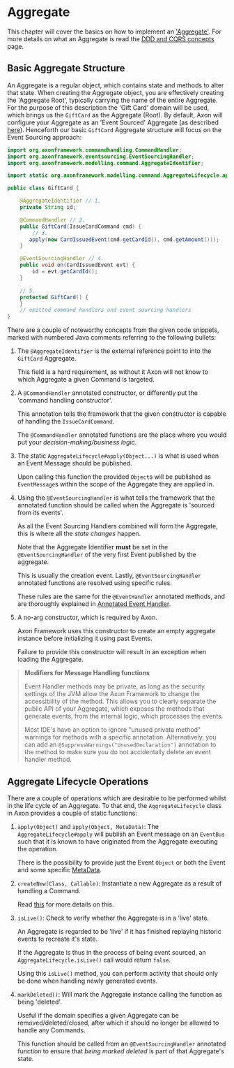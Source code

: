 # Aggregate

This chapter will cover the basics on how to implement an ['Aggregate'](../../../architecture-overview/ddd-cqrs-concepts.md#aggregates). For more details on what an Aggregate is read the [DDD and CQRS concepts](../../../architecture-overview/ddd-cqrs-concepts.md) page.

## Basic Aggregate Structure

An Aggregate is a regular object, which contains state and methods to alter that state. When creating the Aggregate object, you are effectively creating the 'Aggregate Root', typically carrying the name of the entire Aggregate. For the purpose of this description the 'Gift Card' domain will be used, which brings us the `GiftCard` as the Aggregate \(Root\). By default, Axon will configure your Aggregate as an 'Event Sourced' Aggregate \(as described [here](../../../architecture-overview/event-sourcing-tbd.md)\). Henceforth our basic `GiftCard` Aggregate structure will focus on the Event Sourcing approach:

```java
import org.axonframework.commandhandling.CommandHandler;
import org.axonframework.eventsourcing.EventSourcingHandler;
import org.axonframework.modelling.command.AggregateIdentifier;

import static org.axonframework.modelling.command.AggregateLifecycle.apply;

public class GiftCard {

    @AggregateIdentifier // 1.
    private String id;

    @CommandHandler // 2.
    public GiftCard(IssueCardCommand cmd) {
        // 3.
       apply(new CardIssuedEvent(cmd.getCardId(), cmd.getAmount()));
    }

    @EventSourcingHandler // 4.
    public void on(CardIssuedEvent evt) {
        id = evt.getCardId();
    }

    // 5.
    protected GiftCard() {
    }
    // omitted command handlers and event sourcing handlers
}
```

There are a couple of noteworthy concepts from the given code snippets, marked with numbered Java comments referring to the following bullets:

1. The `@AggregateIdentifier` is the external reference point to into the `GiftCard` Aggregate. 

   This field is a hard requirement, as without it Axon will not know to which Aggregate a given Command is targeted.

2. A `@CommandHandler` annotated constructor, or differently put the 'command handling constructor'. 

   This annotation tells the framework that the given constructor is capable of handling the `IssueCardCommand`.

   The `@CommandHandler` annotated functions are the place where you would put your _decision-making/business logic_. 

3. The static `AggregateLifecycle#apply(Object...)` is what is used when an Event Message should be published. 

   Upon calling this function the provided `Object`s will be published as `EventMessage`s within the scope of the Aggregate they are applied in.

4. Using the `@EventSourcingHandler` is what tells the framework that the annotated function should be called when the Aggregate is 'sourced from its events'.

   As all the Event Sourcing Handlers combined will form the Aggregate, this is where all the _state changes_ happen.

   Note that the Aggregate Identifier **must** be set in the `@EventSourcingHandler` of the very first Event published by the aggregate. 

   This is usually the creation event. Lastly, `@EventSourcingHandler` annotated functions are resolved using specific rules.

   These rules are the same for the `@EventHandler` annotated methods, and are thoroughly explained in [Annotated Event Handler](../../event-handling/handling-events.md#handling-events).

5. A no-arg constructor, which is required by Axon.

   Axon Framework uses this constructor to create an empty aggregate instance before initializing it using past Events. 

   Failure to provide this constructor will result in an exception when loading the Aggregate.

> **Modifiers for Message Handling functions**
>
> Event Handler methods may be private, as long as the security settings of the JVM allow the Axon Framework to change the accessibility of the method. This allows you to clearly separate the public API of your Aggregate, which exposes the methods that generate events, from the internal logic, which processes the events.
>
> Most IDE's have an option to ignore "unused private method" warnings for methods with a specific annotation. Alternatively, you can add an `@SuppressWarnings("UnusedDeclaration")` annotation to the method to make sure you do not accidentally delete an event handler method.

## Aggregate Lifecycle Operations

There are a couple of operations which are desirable to be performed whilst in the life cycle of an Aggregate. To that end, the `AggregateLifecycle` class in Axon provides a couple of static functions:

1. `apply(Object)` and `apply(Object, MetaData)`: The `AggregateLifecycle#apply` will publish an Event message on an `EventBus` such that it is known to have originated from the Aggregate executing the operation. 

   There is the possibility to provide just the Event `Object` or both the Event and some specific [MetaData](../../messaging-concepts/message-anatomy.md#meta-data).  

2. `createNew(Class, Callable)`: Instantiate a new Aggregate as a result of handling a Command. 

   Read [this](aggregate-creation-from-aggregate.md) for more details on this.

3. `isLive()`: Check to verify whether the Aggregate is in a 'live' state. 

   An Aggregate is regarded to be 'live' if it has finished replaying historic events to recreate it's state. 

   If the Aggregate is thus in the process of being event sourced, an `AggregateLifecycle.isLive()` call would return `false`.

   Using this `isLive()` method, you can perform activity that should only be done when handling newly generated events.  

4. `markDeleted()`: Will mark the Aggregate instance calling the function as being 'deleted'.

   Useful if the domain specifies a given Aggregate can be removed/deleted/closed, after which it should no longer be allowed to handle any Commands.

   This function should be called from an `@EventSourcingHandler` annotated function to ensure that _being marked deleted_ is part of that Aggregate's state.

